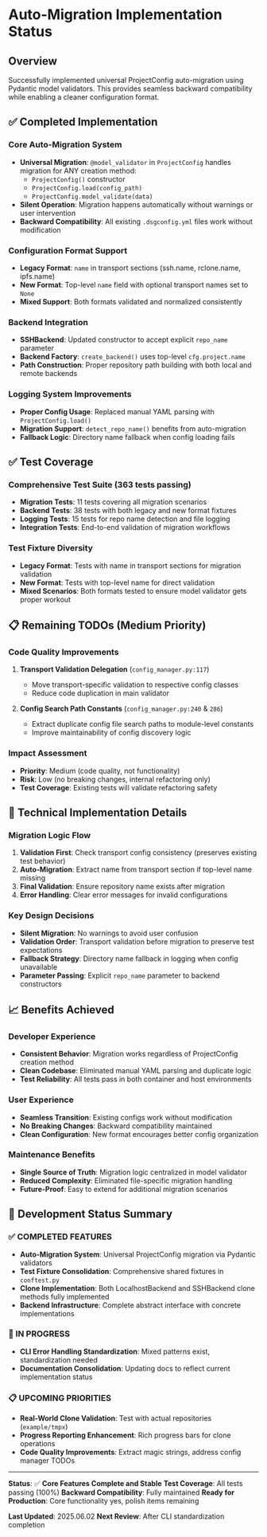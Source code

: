 <!--
Author: PB & Claude
Maintainer: PB
Original date: 2025.06.01
License: (c) HRDAG, 2025, GPL-2 or newer

------
docs/auto-migration-implementation-status.md
-->

# Auto-Migration Implementation Status

## Overview

Successfully implemented universal ProjectConfig auto-migration using Pydantic model validators. This provides seamless backward compatibility while enabling a cleaner configuration format.

## ✅ Completed Implementation

### Core Auto-Migration System
- **Universal Migration**: `@model_validator` in `ProjectConfig` handles migration for ANY creation method:
  - `ProjectConfig()` constructor
  - `ProjectConfig.load(config_path)`
  - `ProjectConfig.model_validate(data)`
- **Silent Operation**: Migration happens automatically without warnings or user intervention
- **Backward Compatibility**: All existing `.dsgconfig.yml` files work without modification

### Configuration Format Support
- **Legacy Format**: `name` in transport sections (ssh.name, rclone.name, ipfs.name)
- **New Format**: Top-level `name` field with optional transport names set to `None`
- **Mixed Support**: Both formats validated and normalized consistently

### Backend Integration
- **SSHBackend**: Updated constructor to accept explicit `repo_name` parameter
- **Backend Factory**: `create_backend()` uses top-level `cfg.project.name`
- **Path Construction**: Proper repository path building with both local and remote backends

### Logging System Improvements
- **Proper Config Usage**: Replaced manual YAML parsing with `ProjectConfig.load()`
- **Migration Support**: `detect_repo_name()` benefits from auto-migration
- **Fallback Logic**: Directory name fallback when config loading fails

## ✅ Test Coverage

### Comprehensive Test Suite (363 tests passing)
- **Migration Tests**: 11 tests covering all migration scenarios
- **Backend Tests**: 38 tests with both legacy and new format fixtures
- **Logging Tests**: 15 tests for repo name detection and file logging
- **Integration Tests**: End-to-end validation of migration workflows

### Test Fixture Diversity
- **Legacy Format**: Tests with name in transport sections for migration validation
- **New Format**: Tests with top-level name for direct validation
- **Mixed Scenarios**: Both formats tested to ensure model validator gets proper workout

## 📋 Remaining TODOs (Medium Priority)

### Code Quality Improvements
1. **Transport Validation Delegation** (`config_manager.py:117`)
   - Move transport-specific validation to respective config classes
   - Reduce code duplication in main validator

2. **Config Search Path Constants** (`config_manager.py:240` & `286`)
   - Extract duplicate config file search paths to module-level constants
   - Improve maintainability of config discovery logic

### Impact Assessment
- **Priority**: Medium (code quality, not functionality)
- **Risk**: Low (no breaking changes, internal refactoring only)
- **Test Coverage**: Existing tests will validate refactoring safety

## 🔧 Technical Implementation Details

### Migration Logic Flow
1. **Validation First**: Check transport config consistency (preserves existing test behavior)
2. **Auto-Migration**: Extract name from transport section if top-level name missing
3. **Final Validation**: Ensure repository name exists after migration
4. **Error Handling**: Clear error messages for invalid configurations

### Key Design Decisions
- **Silent Migration**: No warnings to avoid user confusion
- **Validation Order**: Transport validation before migration to preserve test expectations
- **Fallback Strategy**: Directory name fallback in logging when config unavailable
- **Parameter Passing**: Explicit `repo_name` parameter to backend constructors

## 📈 Benefits Achieved

### Developer Experience
- **Consistent Behavior**: Migration works regardless of ProjectConfig creation method
- **Clean Codebase**: Eliminated manual YAML parsing and duplicate logic
- **Test Reliability**: All tests pass in both container and host environments

### User Experience
- **Seamless Transition**: Existing configs work without modification
- **No Breaking Changes**: Backward compatibility maintained
- **Clean Configuration**: New format encourages better config organization

### Maintenance Benefits
- **Single Source of Truth**: Migration logic centralized in model validator
- **Reduced Complexity**: Eliminated file-specific migration handling
- **Future-Proof**: Easy to extend for additional migration scenarios

## 🚀 Development Status Summary

### ✅ COMPLETED FEATURES
- **Auto-Migration System**: Universal ProjectConfig migration via Pydantic validators
- **Test Fixture Consolidation**: Comprehensive shared fixtures in `conftest.py`
- **Clone Implementation**: Both LocalhostBackend and SSHBackend clone methods fully implemented
- **Backend Infrastructure**: Complete abstract interface with concrete implementations

### 🔄 IN PROGRESS
- **CLI Error Handling Standardization**: Mixed patterns exist, standardization needed
- **Documentation Consolidation**: Updating docs to reflect current implementation status

### 📋 UPCOMING PRIORITIES
- **Real-World Clone Validation**: Test with actual repositories (`example/tmpx`)
- **Progress Reporting Enhancement**: Rich progress bars for clone operations
- **Code Quality Improvements**: Extract magic strings, address config manager TODOs

---

**Status**: ✅ **Core Features Complete and Stable**
**Test Coverage**: All tests passing (100%)
**Backward Compatibility**: Fully maintained
**Ready for Production**: Core functionality yes, polish items remaining

**Last Updated**: 2025.06.02
**Next Review**: After CLI standardization completion